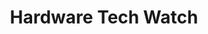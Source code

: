 ---
title: "Hardware Tech Watch"
layout: category
permalink: /categories/hw-tech-watch/
taxonomy: hw-tech-watch
author_profile: true
sidebar:
  nav: "docs"
---